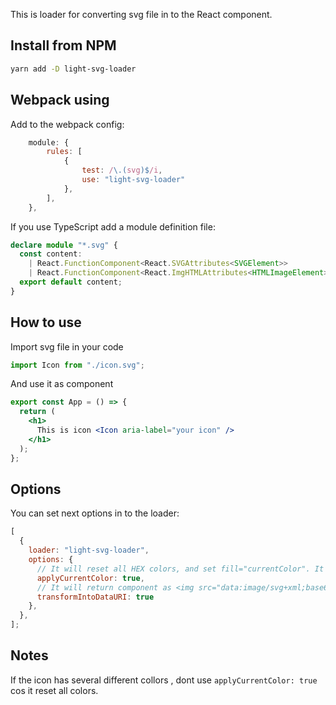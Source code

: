 This is loader for converting svg file in to the React component.

## Install from NPM

```bash
yarn add -D light-svg-loader
```

## Webpack using

Add to the webpack config:

```js
    module: {
        rules: [
            {
                test: /\.(svg)$/i,
                use: "light-svg-loader"
            },
        ],
    },
```

If you use TypeScript add a module definition file:

```ts
declare module "*.svg" {
  const content:
    | React.FunctionComponent<React.SVGAttributes<SVGElement>>
    | React.FunctionComponent<React.ImgHTMLAttributes<HTMLImageElement>>;
  export default content;
}
```

## How to use

Import svg file in your code

```js
import Icon from "./icon.svg";
```

And use it as component

```jsx
export const App = () => {
  return (
    <h1>
      This is icon <Icon aria-label="your icon" />
    </h1>
  );
};
```

## Options

You can set next options in to the loader:

```js
[
  {
    loader: "light-svg-loader",
    options: {
      // It will reset all HEX colors, and set fill="currentColor". It will NOT work if transformIntoDataURI is true
      applyCurrentColor: true,
      // It will return component as <img src="data:image/svg+xml;base64..." />. 
      transformIntoDataURI: true 
    },
  },
];
```

## Notes
If the icon has several different collors , dont use `applyCurrentColor: true` cos it reset all colors.
